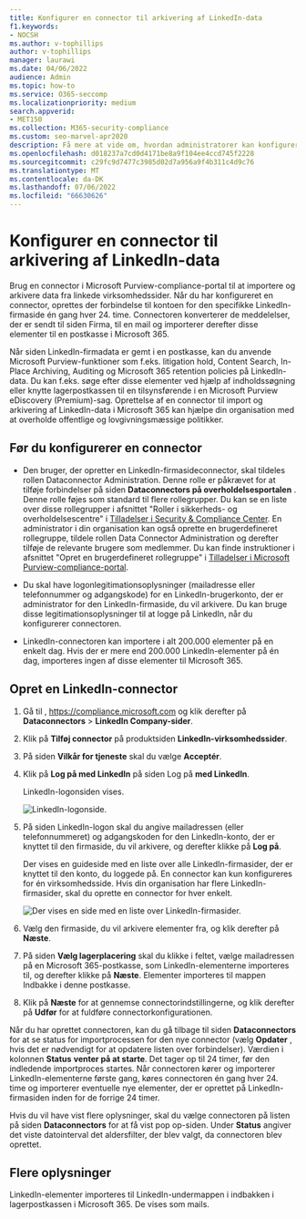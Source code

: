 ```yaml
---
title: Konfigurer en connector til arkivering af LinkedIn-data
f1.keywords:
- NOCSH
ms.author: v-tophillips
author: v-tophillips
manager: laurawi
ms.date: 04/06/2022
audience: Admin
ms.topic: how-to
ms.service: O365-seccomp
ms.localizationpriority: medium
search.appverid:
- MET150
ms.collection: M365-security-compliance
ms.custom: seo-marvel-apr2020
description: Få mere at vide om, hvordan administratorer kan konfigurere & bruge en oprindelig connector til at importere data fra en LinkedIn-firmaside til Microsoft 365.
ms.openlocfilehash: d018237a7cd0d4171be8a9f104ee4ccd745f2228
ms.sourcegitcommit: c29fc9d7477c3985d02d7a956a9f4b311c4d9c76
ms.translationtype: MT
ms.contentlocale: da-DK
ms.lasthandoff: 07/06/2022
ms.locfileid: "66630626"
---
```

# <a name="set-up-a-connector-to-archive-linkedin-data"></a>Konfigurer en connector til arkivering af LinkedIn-data

Brug en connector i Microsoft Purview-compliance-portal til at importere og arkivere data fra linkede virksomhedssider. Når du har konfigureret en connector, oprettes der forbindelse til kontoen for den specifikke LinkedIn-firmaside én gang hver 24. time. Connectoren konverterer de meddelelser, der er sendt til siden Firma, til en mail og importerer derefter disse elementer til en postkasse i Microsoft 365.

Når siden LinkedIn-firmadata er gemt i en postkasse, kan du anvende Microsoft Purview-funktioner som f.eks. litigation hold, Content Search, In-Place Archiving, Auditing og Microsoft 365 retention policies på LinkedIn-data. Du kan f.eks. søge efter disse elementer ved hjælp af indholdssøgning eller knytte lagerpostkassen til en tilsynsførende i en Microsoft Purview eDiscovery (Premium)-sag. Oprettelse af en connector til import og arkivering af LinkedIn-data i Microsoft 365 kan hjælpe din organisation med at overholde offentlige og lovgivningsmæssige politikker.

## <a name="before-you-set-up-a-connector"></a>Før du konfigurerer en connector

- Den bruger, der opretter en LinkedIn-firmasideconnector, skal tildeles rollen Dataconnector Administration. Denne rolle er påkrævet for at tilføje forbindelser på siden **Dataconnectors på overholdelsesportalen** . Denne rolle føjes som standard til flere rollegrupper. Du kan se en liste over disse rollegrupper i afsnittet "Roller i sikkerheds- og overholdelsescentre" i [Tilladelser i Security & Compliance Center](../security/office-365-security/permissions-in-the-security-and-compliance-center.md#roles-in-the-security--compliance-center). En administrator i din organisation kan også oprette en brugerdefineret rollegruppe, tildele rollen Data Connector Administration og derefter tilføje de relevante brugere som medlemmer. Du kan finde instruktioner i afsnittet "Opret en brugerdefineret rollegruppe" i [Tilladelser i Microsoft Purview-compliance-portal](microsoft-365-compliance-center-permissions.md#create-a-custom-role-group).

- Du skal have logonlegitimationsoplysninger (mailadresse eller telefonnummer og adgangskode) for en LinkedIn-brugerkonto, der er administrator for den LinkedIn-firmaside, du vil arkivere. Du kan bruge disse legitimationsoplysninger til at logge på LinkedIn, når du konfigurerer connectoren.

- LinkedIn-connectoren kan importere i alt 200.000 elementer på en enkelt dag. Hvis der er mere end 200.000 LinkedIn-elementer på én dag, importeres ingen af disse elementer til Microsoft 365.

## <a name="create-a-linkedin-connector"></a>Opret en LinkedIn-connector

1. Gå til , <https://compliance.microsoft.com> og klik derefter på **Dataconnectors** > **LinkedIn Company-sider**.

2. Klik på **Tilføj connector** på produktsiden **LinkedIn-virksomhedssider**.

3. På siden **Vilkår for tjeneste** skal du vælge **Acceptér**.

4. Klik på **Log på med LinkedIn** på siden Log på **med LinkedIn**.

   LinkedIn-logonsiden vises.

   ![LinkedIn-logonside.](../media/LinkedInSigninPage.png)

5. På siden LinkedIn-logon skal du angive mailadressen (eller telefonnummeret) og adgangskoden for den LinkedIn-konto, der er knyttet til den firmaside, du vil arkivere, og derefter klikke på **Log på**.

   Der vises en guideside med en liste over alle LinkedIn-firmasider, der er knyttet til den konto, du loggede på. En connector kan kun konfigureres for én virksomhedsside. Hvis din organisation har flere LinkedIn-firmasider, skal du oprette en connector for hver enkelt.

   ![Der vises en side med en liste over LinkedIn-firmasider.](../media/LinkedInSelectCompanyPage.png)

6. Vælg den firmaside, du vil arkivere elementer fra, og klik derefter på **Næste**.

7. På siden **Vælg lagerplacering** skal du klikke i feltet, vælge mailadressen på en Microsoft 365-postkasse, som LinkedIn-elementerne importeres til, og derefter klikke på **Næste**. Elementer importeres til mappen Indbakke i denne postkasse.

8. Klik på **Næste** for at gennemse connectorindstillingerne, og klik derefter på **Udfør** for at fuldføre connectorkonfigurationen.

Når du har oprettet connectoren, kan du gå tilbage til siden **Dataconnectors** for at se status for importprocessen for den nye connector (vælg **Opdater** , hvis det er nødvendigt for at opdatere listen over forbindelser). Værdien i kolonnen **Status** **venter på at starte**. Det tager op til 24 timer, før den indledende importproces startes. Når connectoren kører og importerer LinkedIn-elementerne første gang, køres connectoren én gang hver 24. time og importerer eventuelle nye elementer, der er oprettet på LinkedIn-firmasiden inden for de forrige 24 timer.

Hvis du vil have vist flere oplysninger, skal du vælge connectoren på listen på siden **Dataconnectors** for at få vist pop op-siden. Under **Status** angiver det viste datointerval det aldersfilter, der blev valgt, da connectoren blev oprettet.

## <a name="more-information"></a>Flere oplysninger

LinkedIn-elementer importeres til LinkedIn-undermappen i indbakken i lagerpostkassen i Microsoft 365. De vises som mails.